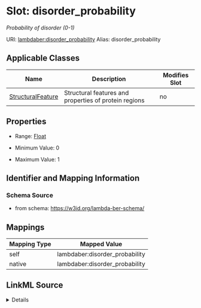 

# Slot: disorder_probability 


_Probability of disorder (0-1)_





URI: [lambdaber:disorder_probability](https://w3id.org/lambda-ber-schema/disorder_probability)
Alias: disorder_probability

<!-- no inheritance hierarchy -->





## Applicable Classes

| Name | Description | Modifies Slot |
| --- | --- | --- |
| [StructuralFeature](StructuralFeature.md) | Structural features and properties of protein regions |  no  |






## Properties

* Range: [Float](Float.md)

* Minimum Value: 0

* Maximum Value: 1




## Identifier and Mapping Information






### Schema Source


* from schema: https://w3id.org/lambda-ber-schema/




## Mappings

| Mapping Type | Mapped Value |
| ---  | ---  |
| self | lambdaber:disorder_probability |
| native | lambdaber:disorder_probability |




## LinkML Source

<details>
```yaml
name: disorder_probability
description: Probability of disorder (0-1)
from_schema: https://w3id.org/lambda-ber-schema/
rank: 1000
alias: disorder_probability
owner: StructuralFeature
domain_of:
- StructuralFeature
range: float
minimum_value: 0
maximum_value: 1

```
</details>